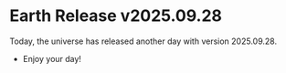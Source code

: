 # Earth Release v2025.09.28
Today, the universe has released another day with version 2025.09.28.
- Enjoy your day!
